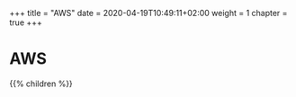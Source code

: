 +++
title = "AWS"
date = 2020-04-19T10:49:11+02:00
weight = 1
chapter = true
+++

# AWS
{{% children  %}}